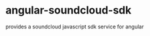 angular-soundcloud-sdk
======================

provides a soundcloud javascript sdk service for angular
